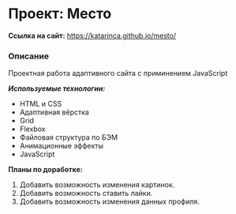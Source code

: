 # Проект: Место

**Ссылка на сайт:** <https://katarinca.github.io/mesto/>

### Описание
Проектная работа адаптивного сайта с приминением JavaScript

***Используемые технологии:***

* HTML и CSS
* Адаптивная вёрстка
* Grid
* Flexbox
* Файловая структура по БЭМ
* Анимационные эффекты
* JavaScript

**Планы по доработке:**

1. Добавить возможность изменения картинок.
2. Добавить возможность ставить лайки.
3. Добавить возможность изменения данных профиля.
